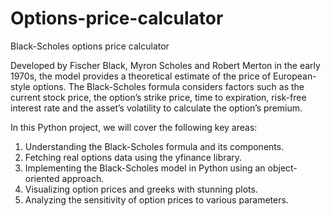 # Options-price-calculator
Black-Scholes options price calculator

Developed by Fischer Black, Myron Scholes and Robert Merton in the early 1970s, the model provides a theoretical estimate of the price of European-style options.
The Black-Scholes formula considers factors such as the current stock price, the option’s strike price, time to expiration, risk-free interest rate and the asset’s volatility to calculate the option’s premium.

In this Python project, we will cover the following key areas:
1. Understanding the Black-Scholes formula and its components.
2. Fetching real options data using the yfinance library.
3. Implementing the Black-Scholes model in Python using an object-oriented approach.
4. Visualizing option prices and greeks with stunning plots.
5. Analyzing the sensitivity of option prices to various parameters.
